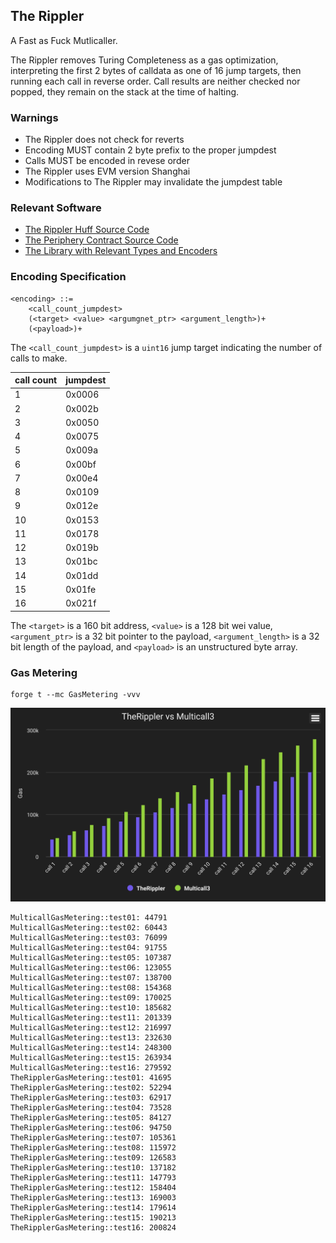 ## The Rippler

A Fast as Fuck Mutlicaller.

The Rippler removes Turing Completeness as a gas optimization, interpreting the first 2 bytes of
calldata as one of 16 jump targets, then running each call in reverse order. Call results are
neither checked nor popped, they remain on the stack at the time of halting.

### Warnings

- The Rippler does not check for reverts
- Encoding MUST contain 2 byte prefix to the proper jumpdest
- Calls MUST be encoded in revese order
- The Rippler uses EVM version Shanghai
- Modifications to The Rippler may invalidate the jumpdest table

### Relevant Software

- [The Rippler Huff Source Code](src/TheRippler.huff)
- [The Periphery Contract Source Code](src/ThePeriphery.sol)
- [The Library with Relevant Types and Encoders](src/util/LibRippler.sol)

### Encoding Specification

```
<encoding> ::=
    <call_count_jumpdest>
    (<target> <value> <argumgnet_ptr> <argument_length>)+
    (<payload>)+
```

The `<call_count_jumpdest>` is a `uint16` jump target indicating the number of calls to make.

| call count | jumpdest |
| ---------- | -------- |
| 1          | 0x0006   |
| 2          | 0x002b   |
| 3          | 0x0050   |
| 4          | 0x0075   |
| 5          | 0x009a   |
| 6          | 0x00bf   |
| 7          | 0x00e4   |
| 8          | 0x0109   |
| 9          | 0x012e   |
| 10         | 0x0153   |
| 11         | 0x0178   |
| 12         | 0x019b   |
| 13         | 0x01bc   |
| 14         | 0x01dd   |
| 15         | 0x01fe   |
| 16         | 0x021f   |

The `<target>` is a 160 bit address, `<value>` is a 128 bit wei value, `<argument_ptr>` is a 32 bit
pointer to the payload, `<argument_length>` is a 32 bit length of the payload, and `<payload>` is an
unstructured byte array.

### Gas Metering

```
forge t --mc GasMetering -vvv
```

![Graph Comparing TheRippler to Multicall3](assets/TheRipplerVsMulticall3.svg)

```
MulticallGasMetering::test01: 44791
MulticallGasMetering::test02: 60443
MulticallGasMetering::test03: 76099
MulticallGasMetering::test04: 91755
MulticallGasMetering::test05: 107387
MulticallGasMetering::test06: 123055
MulticallGasMetering::test07: 138700
MulticallGasMetering::test08: 154368
MulticallGasMetering::test09: 170025
MulticallGasMetering::test10: 185682
MulticallGasMetering::test11: 201339
MulticallGasMetering::test12: 216997
MulticallGasMetering::test13: 232630
MulticallGasMetering::test14: 248300
MulticallGasMetering::test15: 263934
MulticallGasMetering::test16: 279592
TheRipplerGasMetering::test01: 41695
TheRipplerGasMetering::test02: 52294
TheRipplerGasMetering::test03: 62917
TheRipplerGasMetering::test04: 73528
TheRipplerGasMetering::test05: 84127
TheRipplerGasMetering::test06: 94750
TheRipplerGasMetering::test07: 105361
TheRipplerGasMetering::test08: 115972
TheRipplerGasMetering::test09: 126583
TheRipplerGasMetering::test10: 137182
TheRipplerGasMetering::test11: 147793
TheRipplerGasMetering::test12: 158404
TheRipplerGasMetering::test13: 169003
TheRipplerGasMetering::test14: 179614
TheRipplerGasMetering::test15: 190213
TheRipplerGasMetering::test16: 200824
```
